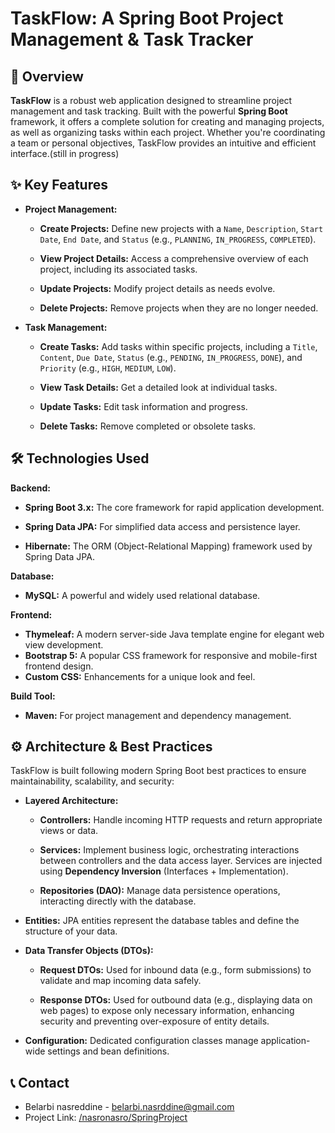 # TaskFlow: A Spring Boot Project Management & Task Tracker

## 🚀 Overview

**TaskFlow** is a robust web application designed to streamline project management and task tracking. Built with the powerful **Spring Boot** framework, it offers a complete solution for creating and managing projects, as well as organizing tasks within each project. Whether you're coordinating a team or personal objectives, TaskFlow provides an intuitive and efficient interface.(still in progress)

## ✨ Key Features

- **Project Management:**
    
    - **Create Projects:** Define new projects with a `Name`, `Description`, `Start Date`, `End Date`, and `Status` (e.g., `PLANNING`, `IN_PROGRESS`, `COMPLETED`).
        
    - **View Project Details:** Access a comprehensive overview of each project, including its associated tasks.
        
    - **Update Projects:** Modify project details as needs evolve.
        
    - **Delete Projects:** Remove projects when they are no longer needed.
        
- **Task Management:**
    
    - **Create Tasks:** Add tasks within specific projects, including a `Title`, `Content`, `Due Date`, `Status` (e.g., `PENDING`, `IN_PROGRESS`, `DONE`), and `Priority` (e.g., `HIGH`, `MEDIUM`, `LOW`).
        
    - **View Task Details:** Get a detailed look at individual tasks.
        
    - **Update Tasks:** Edit task information and progress.
        
    - **Delete Tasks:** Remove completed or obsolete tasks.
        

## 🛠️ Technologies Used

**Backend:**

- **Spring Boot 3.x:** The core framework for rapid application development.
    
- **Spring Data JPA:** For simplified data access and persistence layer.
    
- **Hibernate:** The ORM (Object-Relational Mapping) framework used by Spring Data JPA.

**Database:**

- **MySQL:** A powerful and widely used relational database.
    

**Frontend:**

- **Thymeleaf:** A modern server-side Java template engine for elegant web view development.
- **Bootstrap 5:** A popular CSS framework for responsive and mobile-first frontend design.
- **Custom CSS:** Enhancements for a unique look and feel.

**Build Tool:**
- **Maven:** For project management and dependency management.

## ⚙️ Architecture & Best Practices

TaskFlow is built following modern Spring Boot best practices to ensure maintainability, scalability, and security:

- **Layered Architecture:**
    
    - **Controllers:** Handle incoming HTTP requests and return appropriate views or data.
        
    - **Services:** Implement business logic, orchestrating interactions between controllers and the data access layer. Services are injected using **Dependency Inversion** (Interfaces + Implementation).
        
    - **Repositories (DAO):** Manage data persistence operations, interacting directly with the database.
        
- **Entities:** JPA entities represent the database tables and define the structure of your data.
    
- **Data Transfer Objects (DTOs):**
    
    - **Request DTOs:** Used for inbound data (e.g., form submissions) to validate and map incoming data safely.
        
    - **Response DTOs:** Used for outbound data (e.g., displaying data on web pages) to expose only necessary information, enhancing security and preventing over-exposure of entity details.
        
- **Configuration:** Dedicated configuration classes manage application-wide settings and bean definitions.
    
## 📞 Contact

- Belarbi nasreddine - belarbi.nasrddine@gmail.com
- Project Link: [/nasronasro/SpringProject](https://github.com/nasronasro/SpringProject) 
